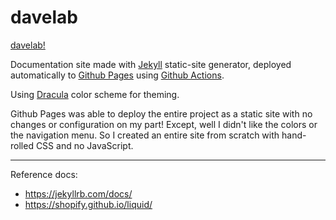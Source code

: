 # davelab

[davelab!](https://dczmer.github.io/davelab/)


Documentation site made with [Jekyll](https://jekyllrb.com/) static-site generator, deployed automatically to [Github Pages](https://pages.github.com/) using [Github Actions](https://github.com/features/actions).

Using [Dracula](https://github.com/dracula/dracula-theme) color scheme for theming.

Github Pages was able to deploy the entire project as a static site with no changes or configuration on my part! Except, well I didn't like the colors or the navigation menu. So I created an entire site from scratch with hand-rolled CSS and no JavaScript.

---

Reference docs:

- https://jekyllrb.com/docs/
- https://shopify.github.io/liquid/
